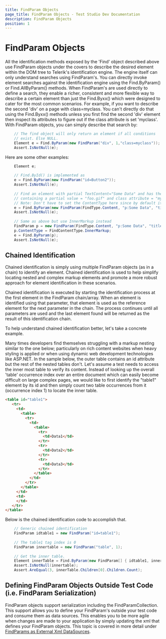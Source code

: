```yaml
---
title: FindParam Objects
page_title: FindParam Objects - Test Studio Dev Documentation
description: FindParam Objects
position: 1
---
```

# FindParam Objects

All the identification methods exposed by the 'Find' object described above use FindParam objects under the covers to describe the desired element within the DOM tree to Telerik's identification engine. The engine itself can only understand searches using FindParam's. You can directly invoke element searches against the identification engine using the Find.ByParam() or Find.AllByParam() methods. When FindParam's are used directly to define a search, they enable a richer, consistent and more flexible way to describe a certain element than just the Find.Byxx() which were designed to cater for the most common scenarios. For example, if you want to describe the second 'div' on a page with class=myclass. You can't directly do that using the Find.Byxx() methods unless you first find the second 'div' element then inspect its attributes to figure out if the class attribute is set 'myclass'. With FindParam objects, you can simply describe that search by:

````C#
    // The find object will only return an element if all conditions
    // exist. Else NULL.
    Element e = Find.ByParam(new FindParam("div", 1,"class=myclass"));
    Assert.IsNotNull(e);
````

Here are some other examples:


````C#
    Element e;
      
    // Find.ById() is implemented as
    e = Find.ByParam(new FindParam("id=Button2"));
    Assert.IsNotNull(e);
      
    // Find an element with partial TextContent="Some Data" and has the 'src' attribute
    // containing a partial value = "foo.gif" and class attribute = "myClass"
    // Note: Don't have to set the ContentType here since by default it is TextContent
    e = Find.ByParam(new FindParam(FindType.Content, "p:Some Data", "title=~Div", "class=myClass"));
    Assert.IsNotNull(e);
      
    // Same as above but use InnerMarkup instead
    FindParam p = new FindParam(FindType.Content, "p:Some Data", "title=~Div", "class=myClass");
    p.ContentType = FindContentType.InnerMarkup;
    e = Find.ByParam(p);
    Assert.IsNotNull(e);
````

## Chained Identification

Chained identification is simply using multiple FindParam objects (as in a chain) to identify an element. Chained identification is used to help simplify locating nested and complex markup elements and promote a more robust approach for element identification in these scenarios.
 
Chained identification is executed by starting the identification process at the first element in the FindParam chain/array. When an element is identified using that parameter, that element is used as the reference element for the next parameter in the chain. The process continues until all parameters are used and the last element found will be returned as the result of this identification chain.
 
To help understand chained identification better, let's take a concrete example.
 
Many times developers find themselves struggling with a markup nesting similar to the one below; particularly on rich content websites when heavy styling is applied or when using dynamic web development technologies like ASP.NET. In the sample below, the outer table contains an id attribute but the rest of the nested tables don't. Let's assume a test needs to access the inner most table to verify its content. Instead of looking up the overall 'table' occurrence index over an entire document which can easily become difficult on large complex pages, we would like to first identify the "table1" element by its id and then simply count two table occurrences from it (occurrence index 1) to locate the inner table.

````HTML
<table id="table1">
   <tr>
     <td>
       <table>
         <tr>
           <td>
             <table>
               <tr>
                 <td>Data1</td>
               </tr>
               <tr>
                 <td>Data2</td>
               </tr>
               <tr>
                 <td>Data3</td>
               </tr>
             </table>
           </td>
         </tr>
       </table>
     </td>
     <td>
     </td>
   </tr>
</table>
````

Below is the chained identification code to accomplish that.


````C#
    // Generic chained identification
    FindParam idtable1 = new FindParam("id=table1");
      
    // The table1 tag index is 0
    FindParam innertable = new FindParam("table", 1);
      
    // Get the inner table.
    Element innerTable = Find.ByParam(new FindParam[] { idtable1, innertable });
    Assert.IsNotNull(innertable);
    Assert.AreEqual(3, innerTable.Children[0].Children.Count);
````

## Defining FindParam Objects Outside Test Code (i.e. FindParam Serialization)

FindParam objects support serialization including the FindParamCollection. This support allows you to define your FindParam's outside your test code and consume them as data sources. This enables you to be more agile when changes are made to your application by simply updating the xml that defines your FindParam objects. This topic is covered in more detail under <a href="/code-in-test/element-identification-wtc/find-param-as-xml-data" target="_blank">FindParams as External Xml DataSources</a>.
